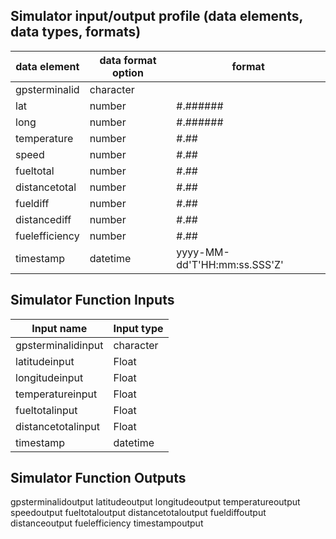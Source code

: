 ## Simulator input/output profile (data elements, data types, formats)

| data element | data format option | format |
| --------------- | --------------- | --------------- |
| gpsterminalid | character |
| lat | number | #.###### |
| long | number | #.###### |
| temperature | number | #.## |
| speed | number | #.## |
| fueltotal | number | #.## |
| distancetotal | number | #.## |
| fueldiff | number | #.## |
| distancediff | number | #.## |
| fuelefficiency | number | #.## |
| timestamp | datetime | yyyy-MM-dd'T'HH:mm:ss.SSS'Z' |

## Simulator Function Inputs

| Input name | Input type |
| --------------- | --------------- |
| gpsterminalidinput | character |
| latitudeinput | Float |
| longitudeinput | Float |
| temperatureinput | Float |
| fueltotalinput | Float |
| distancetotalinput | Float |
| timestamp | datetime

## Simulator Function Outputs

gpsterminalidoutput
latitudeoutput
longitudeoutput
temperatureoutput
speedoutput
fueltotaloutput
distancetotaloutput
fueldiffoutput
distanceoutput
fuelefficiency
timestampoutput
